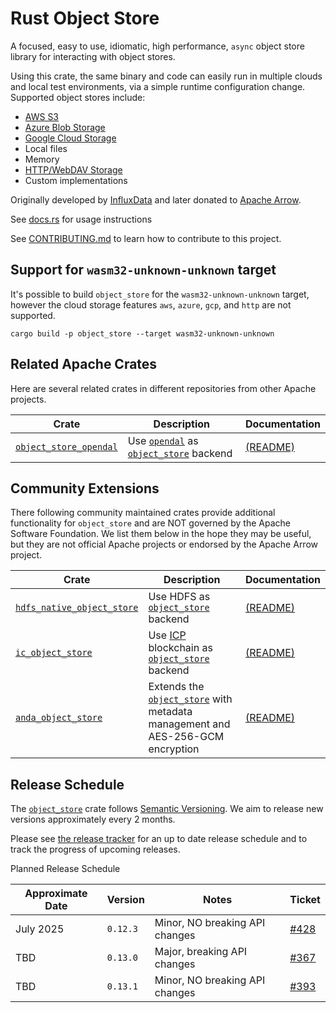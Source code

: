 <!---
  Licensed to the Apache Software Foundation (ASF) under one
  or more contributor license agreements.  See the NOTICE file
  distributed with this work for additional information
  regarding copyright ownership.  The ASF licenses this file
  to you under the Apache License, Version 2.0 (the
  "License"); you may not use this file except in compliance
  with the License.  You may obtain a copy of the License at

    http://www.apache.org/licenses/LICENSE-2.0

  Unless required by applicable law or agreed to in writing,
  software distributed under the License is distributed on an
  "AS IS" BASIS, WITHOUT WARRANTIES OR CONDITIONS OF ANY
  KIND, either express or implied.  See the License for the
  specific language governing permissions and limitations
  under the License.
-->

# Rust Object Store

A focused, easy to use, idiomatic, high performance, `async` object
store library for interacting with object stores.

Using this crate, the same binary and code can easily run in multiple
clouds and local test environments, via a simple runtime configuration
change. Supported object stores include:

* [AWS S3](https://aws.amazon.com/s3/)
* [Azure Blob Storage](https://azure.microsoft.com/en-us/services/storage/blobs/)
* [Google Cloud Storage](https://cloud.google.com/storage)
* Local files
* Memory
* [HTTP/WebDAV Storage](https://datatracker.ietf.org/doc/html/rfc2518)
* Custom implementations

Originally developed by [InfluxData](https://www.influxdata.com/) and later donated to [Apache Arrow](https://arrow.apache.org/).

See [docs.rs](https://docs.rs/object_store) for usage instructions

See [CONTRIBUTING.md] to learn how to contribute to this project.

[CONTRIBUTING.md]: https://github.com/apache/arrow-rs-object-store/blob/main/CONTRIBUTING.md

## Support for `wasm32-unknown-unknown` target

It's possible to build `object_store` for the `wasm32-unknown-unknown` target, however the cloud storage features `aws`, `azure`, `gcp`, and `http` are not supported.

```
cargo build -p object_store --target wasm32-unknown-unknown
```

## Related Apache Crates

Here are several related crates in different repositories from other Apache projects.

| Crate                    | Description                                 | Documentation                           |
| ------------------------ | ------------------------------------------- | --------------------------------------- |
| [`object_store_opendal`] | Use [`opendal`] as [`object_store`] backend | [(README)][object_store_opendal-readme] |

[`object_store_opendal`]: https://crates.io/crates/object_store_opendal
[`opendal`]: https://crates.io/crates/opendal
[object_store_opendal-readme]: https://github.com/apache/opendal/blob/main/integrations/object_store/README.md

## Community Extensions

There following community maintained crates provide additional functionality for `object_store` and are NOT governed by the Apache Software Foundation. We list them below in the hope they may be useful, but they are not official Apache projects or endorsed by the Apache Arrow project.

| Crate                        | Description                                                                      | Documentation                               |
| ---------------------------- | -------------------------------------------------------------------------------- | ------------------------------------------- |
| [`hdfs_native_object_store`] | Use HDFS as [`object_store`] backend                                             | [(README)][hdfs_native_object_store-readme] |
| [`ic_object_store`]          | Use [ICP] blockchain as [`object_store`] backend                                 | [(README)][ic_object_store-readme]          |
| [`anda_object_store`]        | Extends the [`object_store`] with metadata management and AES-256-GCM encryption | [(README)][anda_object_store-readme]        |

[`hdfs_native_object_store`]: https://crates.io/crates/hdfs_native_object_store
[hdfs_native_object_store-readme]: https://github.com/datafusion-contrib/hdfs-native-object-store
[`ic_object_store`]: https://crates.io/crates/ic_object_store
[ic_object_store-readme]: https://github.com/ldclabs/ic-oss/tree/main/src/ic_object_store
[`anda_object_store`]: https://crates.io/crates/anda_object_store
[anda_object_store-readme]: https://github.com/ldclabs/anda-db/blob/main/rs/anda_object_store
[ICP]: https://www.internetcomputer.org/

## Release Schedule

The [`object_store`] crate follows [Semantic Versioning]. We aim to release new
versions approximately every 2 months.

Please see [the release tracker] for an up to date release schedule and to track
the progress of upcoming releases.

[`object_store`]: https://crates.io/crates/object_store
[semantic versioning]: https://semver.org/
[the release tracker]: https://github.com/apache/arrow-rs-object-store/issues/392

Planned Release Schedule

| Approximate Date | Version  | Notes                          | Ticket                                                             |
|------------------|----------|--------------------------------|:-------------------------------------------------------------------|
| July 2025        | `0.12.3` | Minor, NO breaking API changes | [#428](https://github.com/apache/arrow-rs-object-store/issues/428) |
| TBD              | `0.13.0` | Major, breaking API changes    | [#367](https://github.com/apache/arrow-rs-object-store/issues/367) |
| TBD              | `0.13.1` | Minor, NO breaking API changes | [#393](https://github.com/apache/arrow-rs-object-store/issues/393) |
